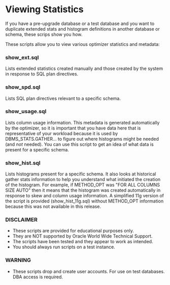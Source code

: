 # Viewing Statistics

If you have a pre-upgrade database or a test database and you want to duplicate extended stats and histogram definitions in another database or schema, these scrips show you how.

These scripts allow you to view various optimizer statistics and metadata:

### show_ext.sql

Lists extended statistics created manually and those created by the system in response to SQL plan directives.

### show_spd.sql

Lists SQL plan directives relevant to a specific schema.

### show_usage.sql

Lists column usage information. This metadata is generated automatically by the optimizer, so it is important that you have data here that is representative of your workload because it is used by DBMS_STATS.GATHER... to figure out where histograms might be needed (and *not* needed). You can use this script to get an idea of what data is present for a specific schema.

### show_hist.sql

Lists histograms present for a specific schema. It also looks at historical gather stats information to help you understand what initiated the creation of the histogram. For example, if METHOD_OPT was "FOR ALL COLUMNS SIZE AUTO" then it means that the histogram was created automatically in response to skew and column usage information. A simplified 11g version of the script is provided (show_hist_11g.sql) without METHOD_OPT information because this was not available in this release.

### DISCLAIMER

*  These scripts are provided for educational purposes only.
*  They are NOT supported by Oracle World Wide Technical Support.
*  The scripts have been tested and they appear to work as intended.
*  You should always run scripts on a test instance.

### WARNING

*  These scripts drop and create user accounts. For use on test databases. DBA access is required.
